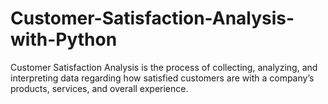 # Customer-Satisfaction-Analysis-with-Python
Customer Satisfaction Analysis is the process of collecting, analyzing, and interpreting data regarding how satisfied customers are with a company’s products, services, and overall experience.

